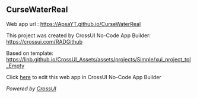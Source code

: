 ## CurseWaterReal
Web app url : https://ApsaYT.github.io/CurseWaterReal

This project was created by CrossUI No-Code App Builder: https://crossui.com/RADGithub

Based on template: https://linb.github.io/CrossUI_Assets/assets/projects/Simple/xui_project_tpl_Empty

Click [here](https://crossui.com/RADGithub/#!from=github&owner=ApsaYT&repo=CurseWaterReal) to edit this web app in CrossUI No-Code App Builder

<i>Powered by [CrossUI](https://crossui.com)</i>
